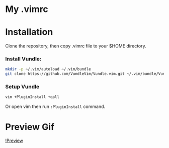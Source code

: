# My .vimrc

# Installation

Clone the repository, then copy .vimrc file to your $HOME directory.

### Install Vundle:

```bash
mkdir -p ~/.vim/autoload ~/.vim/bundle
git clone https://github.com/VundleVim/Vundle.vim.git ~/.vim/bundle/Vundle.vim
```

### Setup Vundle
```bash
vim +PluginInstall +qall
```

Or open vim then run `:PluginInstall` command.

# Preview Gif

[!Preview](http://www.imageupload.co.uk/images/2018/08/14/Peek2018-08-1421-34.gif)
